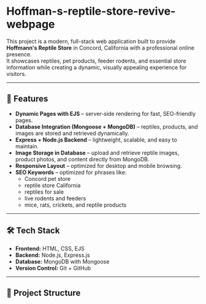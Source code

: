 # Hoffman-s-reptile-store-revive-webpage

This project is a modern, full-stack web application built to provide **Hoffmann's Reptile Store** in Concord, California with a professional online presence.  
It showcases reptiles, pet products, feeder rodents, and essential store information while creating a dynamic, visually appealing experience for visitors.  

---

## 🚀 Features
- **Dynamic Pages with EJS** – server-side rendering for fast, SEO-friendly pages.  
- **Database Integration (Mongoose + MongoDB)** – reptiles, products, and images are stored and retrieved dynamically.  
- **Express + Node.js Backend** – lightweight, scalable, and easy to maintain.  
- **Image Storage in Database** – upload and retrieve reptile images, product photos, and content directly from MongoDB.  
- **Responsive Layout** – optimized for desktop and mobile browsing.  
- **SEO Keywords** – optimized for phrases like:  
  - Concord pet store  
  - reptile store California  
  - reptiles for sale  
  - live rodents and feeders  
  - mice, rats, crickets, and reptile products  

---

## 🛠️ Tech Stack
- **Frontend:** HTML, CSS, EJS  
- **Backend:** Node.js, Express.js  
- **Database:** MongoDB with Mongoose  
- **Version Control:** Git + GitHub  

---

## 📂 Project Structure
